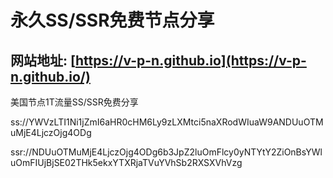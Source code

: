 # 永久SS/SSR免费节点分享 

## 网站地址: [https://v-p-n.github.io](https://v-p-n.github.io/)

美国节点1T流量SS/SSR免费分享

ss://YWVzLTI1Ni1jZmI6aHR0cHM6Ly9zLXMtci5naXRodWIuaW9ANDUuOTMuMjE4LjczOjg4ODg

ssr://NDUuOTMuMjE4LjczOjg4ODg6b3JpZ2luOmFlcy0yNTYtY2ZiOnBsYWluOmFIUjBjSE02THk5ekxYTXRjaTVuYVhSb2RXSXVhVzg 
